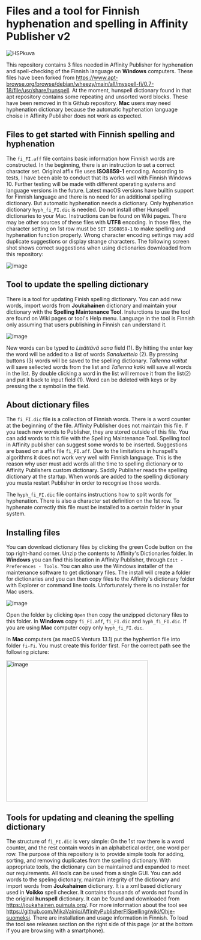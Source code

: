 # Files and a tool for Finnish hyphenation and spelling in Affinity Publisher v2

![HSPkuva](https://user-images.githubusercontent.com/24242044/219871681-10188cb1-14d7-4e74-8957-083cb474d89e.png)


This repository contains 3 files needed in Affinity Publisher for hyphenation and spell-checking of the Finnish language on **Windows** computers. These files have been forked from https://www.apt-browse.org/browse/debian/wheezy/main/all/myspell-fi/0.7-18/file/usr/share/hunspell. At the moment, hunspell dictionary found in that apt repository contains some repeating and unsorted word blocks. These have been removed in this Github repository. **Mac** users may need hyphenation dictionary because the automatic hyphenation language choise in Affinity Publisher does not work as expected. 

## Files to get started with Finnish spelling and hyphenation

The `fi_FI.aff` file contains basic information how Finnish words are constructed. In the beginning, there is an instruction to set a correct character set. Original affix file uses **ISO8859-1** encoding. According to tests, I have been able to conduct that its works well with Finnish Windows 10. Further testing will be made with different operating systems and language versions in the future. Latest macOS versions have builtin support for Finnish language and there is no need for an additional spelling dictionary. But automatic hyphenation needs a dictionary. Only hyphenation dictionary `hyph_fi_FI.dic` is needed. Do not install other Hunspell dictionaries to your Mac. Instructions can be found on Wiki pages. There may be other sources of these files with **UTF8** encoding. In those files, the character setting on 1st row must be `SET ISO8859-1` to make spelling and hyphenation function properly. Wrong character encoding settings may add duplicate suggestions or display strange characters. The following screen shot shows correct suggestions when using dictionaries downloaded from this repository:

![image](https://user-images.githubusercontent.com/24242044/219872177-f15a6318-d02b-4ab8-a330-0d3a61b10568.png)


## Tool to update the spelling dictionary
There is a tool for updating Finish spelling dictionary. You can add new words, import words from **Joukahainen** dictionary and maintain your dictionary with the **Spelling Maintenance Tool**. Insturctions to use the tool are found on Wiki pages or tool's Help menu. Language in the tool is Finnish only assuming that users publishing in Finnish can understand it.

![image](https://user-images.githubusercontent.com/24242044/211196521-dfa23b39-4b66-4697-8dc1-55c82eb888fc.png)

New words can be typed to _Lisättävä sana_ field (1). By hitting the enter key the word will be added to a list of words _Sanaluettelo_ (2). By pressing buttons (3) words will be saved to the spelling dictionary. _Tallenna valitut_ will save sellected words from the list and _Tallenna kaiki_ will save all words in the list. By double clicking a word in the list will remove it from the list(2) and put it back to input field (1). Word can be deleted with keys or by pressing the x symbol in the field.

## About dictionary files

The `fi_FI.dic` file is a collection of Finnish words. There is a word counter at the beginning of the file. Affinity Publisher does not maintain this file. If you teach new words to Publisher, they are stored outside of this file. You can add words to this file with the Spelling Maintenance Tool. Spelling tool in Affinity publisher can suggest some words to be inserted. Suggestions are based on a affix file `fi_FI.aff`. Due to the limitations in hunspell's algorithms it does not work very well with Finnish language. This is the reason why user must add words all the time to spelling dictionary or to Affinity Publishers custom dictionary. Saddly Publisher reads the spelling dictionary at the startup. When words are added to the spelling dictionary you musta restart Publisher in order to recognise those words.

The `hyph_fi_FI.dic` file contains instructions how to split words for hyphenation. There is also a character set definition on the 1st row. To hyphenate correctly this file must be installed to a certain folder in your system.

## Installing files 
You can download dictionary files by clicking the green Code button on the top right-hand corner. Unzip the contents to Affinity's Dictionaries folder. In **Windows** you can find this location in Affinity Publisher, through `Edit - Preferences - Tools`. You can also use the Windows installer of the maintenance software to get dictionary files. The install will create a folder for dictionaries and you can then copy files to the Affinity's dictionary folder with Explorer or command line tools. Unfortunately there is no installer for Mac users.

![image](https://user-images.githubusercontent.com/24242044/205483402-095cd467-d668-45f7-826c-2dee38fca26b.png)

Open the folder by clicking `Open` then copy the unzipped dictonary files to this folder. In **Windows** copy `fi_FI.aff`, `fi_FI.dic` and `hyph_fi_FI.dic`. If you are using **Mac** computer copy only `hyph_fi_FI.dic`. 

In **Mac** computers (as macOS Ventura 13.1) put the hyphention file into folder `fi-Fi`. You must create this forlder first. For the correct path see the following picture:

<img width="377" alt="image" src="https://user-images.githubusercontent.com/24242044/211194689-19258797-d408-4af3-9aef-ec9312fe4b82.png">


## Tools for updating and cleaning the spelling dictionary
The structure of `fi_FI.dic` is very simple: On the 1st row there is a word counter, and the rest contain words in an alphabetical order, one word per row. The purpose of this repository is to provide simple tools for adding, sorting, and removing duplicates from the spelling dictionary. With appropriate tools, the dictionary can be maintained and expanded to meet our requirements. All tools can be used from a single GUI. You can add words to the speling dictonary, maintain integrity of the dictionary and import words from **Joukahainen** dictionary. It is a xml based dictionary used in **Voikko** spell checker. It contains thousands of words not found in the original **hunspell** dictionary. It can be found and downloaded from https://joukahainen.puimula.org/. For more information about the tool see https://github.com/MikaVainio/AffinityPublisherFISpelling/wiki/Ohje-suomeksi. There are installation and usage information in Finnish. To load the tool see releases section on the right side of this page (or at the bottom if you are browsing with a smartphone).
